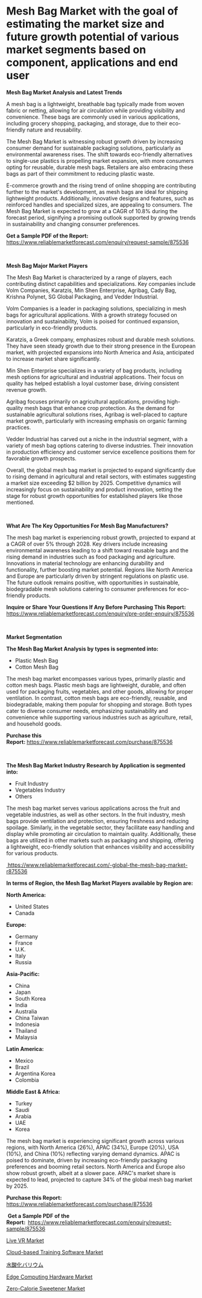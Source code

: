 <p><h1>Mesh Bag Market with the goal of estimating the market size and future growth potential of various market segments based on component, applications and end user</h1></p><p><strong>Mesh Bag Market Analysis and Latest Trends</strong></p>
<p><p>A mesh bag is a lightweight, breathable bag typically made from woven fabric or netting, allowing for air circulation while providing visibility and convenience. These bags are commonly used in various applications, including grocery shopping, packaging, and storage, due to their eco-friendly nature and reusability.</p><p>The Mesh Bag Market is witnessing robust growth driven by increasing consumer demand for sustainable packaging solutions, particularly as environmental awareness rises. The shift towards eco-friendly alternatives to single-use plastics is propelling market expansion, with more consumers opting for reusable, durable mesh bags. Retailers are also embracing these bags as part of their commitment to reducing plastic waste. </p><p>E-commerce growth and the rising trend of online shopping are contributing further to the market's development, as mesh bags are ideal for shipping lightweight products. Additionally, innovative designs and features, such as reinforced handles and specialized sizes, are appealing to consumers. The Mesh Bag Market is expected to grow at a CAGR of 10.8% during the forecast period, signifying a promising outlook supported by growing trends in sustainability and changing consumer preferences.</p></p>
<p><strong>Get a Sample PDF of the Report:&nbsp;</strong> <a href="https://www.reliablemarketforecast.com/enquiry/request-sample/875536?utm_campaign=1082&utm_medium=2&utm_source=Github&utm_content=ia&utm_term=11102024&utm_id=mesh-bag">https://www.reliablemarketforecast.com/enquiry/request-sample/875536</a></p>
<p>&nbsp;</p>
<p><strong>Mesh Bag Major Market Players</strong></p>
<p><p>The Mesh Bag Market is characterized by a range of players, each contributing distinct capabilities and specializations. Key companies include Volm Companies, Karatzis, Min Shen Enterprise, Agribag, Cady Bag, Krishna Polynet, SG Global Packaging, and Vedder Industrial.</p><p>Volm Companies is a leader in packaging solutions, specializing in mesh bags for agricultural applications. With a growth strategy focused on innovation and sustainability, Volm is poised for continued expansion, particularly in eco-friendly products. </p><p>Karatzis, a Greek company, emphasizes robust and durable mesh solutions. They have seen steady growth due to their strong presence in the European market, with projected expansions into North America and Asia, anticipated to increase market share significantly.</p><p>Min Shen Enterprise specializes in a variety of bag products, including mesh options for agricultural and industrial applications. Their focus on quality has helped establish a loyal customer base, driving consistent revenue growth.</p><p>Agribag focuses primarily on agricultural applications, providing high-quality mesh bags that enhance crop protection. As the demand for sustainable agricultural solutions rises, Agribag is well-placed to capture market growth, particularly with increasing emphasis on organic farming practices.</p><p>Vedder Industrial has carved out a niche in the industrial segment, with a variety of mesh bag options catering to diverse industries. Their innovation in production efficiency and customer service excellence positions them for favorable growth prospects.</p><p>Overall, the global mesh bag market is projected to expand significantly due to rising demand in agricultural and retail sectors, with estimates suggesting a market size exceeding $2 billion by 2025. Competitive dynamics will increasingly focus on sustainability and product innovation, setting the stage for robust growth opportunities for established players like those mentioned.</p></p>
<p>&nbsp;</p>
<p><strong>What Are The Key Opportunities For Mesh Bag Manufacturers?</strong></p>
<p><p>The mesh bag market is experiencing robust growth, projected to expand at a CAGR of over 5% through 2028. Key drivers include increasing environmental awareness leading to a shift toward reusable bags and the rising demand in industries such as food packaging and agriculture. Innovations in material technology are enhancing durability and functionality, further boosting market potential. Regions like North America and Europe are particularly driven by stringent regulations on plastic use. The future outlook remains positive, with opportunities in sustainable, biodegradable mesh solutions catering to consumer preferences for eco-friendly products.</p></p>
<p><strong>Inquire or Share Your Questions If Any Before Purchasing This Report:</strong> <a href="https://www.reliablemarketforecast.com/enquiry/pre-order-enquiry/875536?utm_campaign=1082&utm_medium=2&utm_source=Github&utm_content=ia&utm_term=11102024&utm_id=mesh-bag">https://www.reliablemarketforecast.com/enquiry/pre-order-enquiry/875536</a></p>
<p>&nbsp;</p>
<p><strong>Market Segmentation</strong></p>
<p><strong>The Mesh Bag Market Analysis by types is segmented into:</strong></p>
<p><ul><li>Plastic Mesh Bag</li><li>Cotton Mesh Bag</li></ul></p>
<p><p>The mesh bag market encompasses various types, primarily plastic and cotton mesh bags. Plastic mesh bags are lightweight, durable, and often used for packaging fruits, vegetables, and other goods, allowing for proper ventilation. In contrast, cotton mesh bags are eco-friendly, reusable, and biodegradable, making them popular for shopping and storage. Both types cater to diverse consumer needs, emphasizing sustainability and convenience while supporting various industries such as agriculture, retail, and household goods.</p></p>
<p><strong>Purchase this Report:&nbsp;</strong><a href="https://www.reliablemarketforecast.com/purchase/875536?utm_campaign=1082&utm_medium=2&utm_source=Github&utm_content=ia&utm_term=11102024&utm_id=mesh-bag">https://www.reliablemarketforecast.com/purchase/875536</a></p>
<p>&nbsp;</p>
<p><strong>The Mesh Bag Market Industry Research by Application is segmented into:</strong></p>
<p><ul><li>Fruit Industry</li><li>Vegetables Industry</li><li>Others</li></ul></p>
<p><p>The mesh bag market serves various applications across the fruit and vegetable industries, as well as other sectors. In the fruit industry, mesh bags provide ventilation and protection, ensuring freshness and reducing spoilage. Similarly, in the vegetable sector, they facilitate easy handling and display while promoting air circulation to maintain quality. Additionally, these bags are utilized in other markets such as packaging and shipping, offering a lightweight, eco-friendly solution that enhances visibility and accessibility for various products.</p></p>
<p><a href="https://www.reliablemarketforecast.com/-global-the-mesh-bag-market-r875536?utm_campaign=1082&utm_medium=2&utm_source=Github&utm_content=ia&utm_term=11102024&utm_id=mesh-bag">&nbsp;https://www.reliablemarketforecast.com/-global-the-mesh-bag-market-r875536</a></p>
<p><strong>In terms of Region, the Mesh Bag Market Players available by Region are:</strong></p>
<p>
    <p> <strong> North America: </strong>
        <ul>
            <li>United States</li>
            <li>Canada</li>
        </ul>
        </p> 
    <p> <strong> Europe: </strong>
        <ul>
            <li>Germany</li>
            <li>France</li>
            <li>U.K.</li>
            <li>Italy</li>
            <li>Russia</li>
        </ul>
        </p> 
    <p> <strong> Asia-Pacific: </strong>
        <ul>
            <li>China</li>
            <li>Japan</li>
            <li>South Korea</li>
            <li>India</li>
            <li>Australia</li>
            <li>China Taiwan</li>
            <li>Indonesia</li>
            <li>Thailand</li>
            <li>Malaysia</li>
        </ul>
        </p> 
    <p> <strong> Latin America: </strong>
        <ul>
            <li>Mexico</li>
            <li>Brazil</li>
            <li>Argentina Korea</li>
            <li>Colombia</li>
        </ul>
        </p> 
    <p> <strong> Middle East & Africa: </strong>
        <ul>
            <li>Turkey</li>
            <li>Saudi</li>
            <li>Arabia</li>
            <li>UAE</li>
            <li>Korea</li>
        </ul>
    </p>
    </p>
<p><p>The mesh bag market is experiencing significant growth across various regions, with North America (26%), APAC (34%), Europe (20%), USA (10%), and China (10%) reflecting varying demand dynamics. APAC is poised to dominate, driven by increasing eco-friendly packaging preferences and booming retail sectors. North America and Europe also show robust growth, albeit at a slower pace. APAC's market share is expected to lead, projected to capture 34% of the global mesh bag market by 2025.</p></p>
<p><strong>Purchase this Report: </strong><a href="https://www.reliablemarketforecast.com/purchase/875536?utm_campaign=1082&utm_medium=2&utm_source=Github&utm_content=ia&utm_term=11102024&utm_id=mesh-bag">https://www.reliablemarketforecast.com/purchase/875536</a></p>
<p>&nbsp;<strong>Get a Sample PDF of the Report:&nbsp;&nbsp;</strong><a href="https://www.reliablemarketforecast.com/enquiry/request-sample/875536?utm_campaign=1082&utm_medium=2&utm_source=Github&utm_content=ia&utm_term=11102024&utm_id=mesh-bag">https://www.reliablemarketforecast.com/enquiry/request-sample/875536</a></p>
<p><strong></strong></p>
<p><p><a href="https://issuu.com/reportprime-2/docs/live-vr-market-size-2030.pptx_08aa555e736e9b?utm_campaign=1082&utm_medium=2&utm_source=Github&utm_content=ia&utm_term=11102024&utm_id=mesh-bag">Live VR Market</a></p><p><a href="https://www.linkedin.com/pulse/cloud-based-training-software-market-emerging-trends-future-sklpc?utm_campaign=1082&utm_medium=2&utm_source=Github&utm_content=ia&utm_term=11102024&utm_id=mesh-bag">Cloud-based Training Software Market</a></p><p><a href="https://github.com/lababdou/Market-Research-Report-List-6/blob/main/215541117562.md?utm_campaign=1082&utm_medium=2&utm_source=Github&utm_content=ia&utm_term=11102024&utm_id=mesh-bag">水酸化バリウム</a></p><p><a href="https://issuu.com/reportprime-2/docs/edge-computing-hardware-market-size_5bda15745cb741?utm_campaign=1082&utm_medium=2&utm_source=Github&utm_content=ia&utm_term=11102024&utm_id=mesh-bag">Edge Computing Hardware Market</a></p><p><a href="https://www.linkedin.com/pulse/zero-calorie-sweetener-market-trends-growth-outlook-2024-2031-qoltc?utm_campaign=1082&utm_medium=2&utm_source=Github&utm_content=ia&utm_term=11102024&utm_id=mesh-bag">Zero-Calorie Sweetener Market</a></p></p>